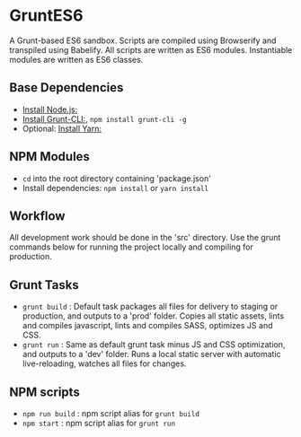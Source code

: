 # GruntES6

A Grunt-based ES6 sandbox. Scripts are compiled using Browserify and transpiled using Babelify. All scripts are written as ES6 modules. Instantiable modules are written as ES6 classes.


## Base Dependencies

- [Install Node.js:](https://nodejs.org/)
- [Install Grunt-CLI:](https://gruntjs.com/), `npm install grunt-cli -g`
- Optional: [Install Yarn:](https://yarnpkg.com/en/)


## NPM Modules

- `cd` into the root directory containing 'package.json'
- Install dependencies: `npm install` or `yarn install`


## Workflow

All development work should be done in the 'src' directory. Use the grunt commands below for running the project locally and compiling for production.


## Grunt Tasks

- `grunt build` : Default task packages all files for delivery to staging or production, and outputs to a 'prod' folder. Copies all static assets, lints and compiles javascript, lints and compiles SASS, optimizes JS and CSS.
- `grunt run` : Same as default grunt task minus JS and CSS optimization, and outputs to a 'dev' folder. Runs a local static server with automatic live-reloading, watches all files for changes.


## NPM scripts

- `npm run build` : npm script alias for `grunt build`
- `npm start` : npm script alias for `grunt run`
